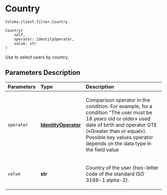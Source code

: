 # Country
`toloka.client.filter.Country`

```
Country(
    self,
    operator: IdentityOperator,
    value: str
)
```

Use to select users by country.

## Parameters Description

| Parameters | Type | Description |
| :----------| :----| :-----------|
`operator`|**[IdentityOperator](toloka.client.primitives.operators.IdentityOperator.md)**|<p>Comparison operator in the condition. For example, for a condition &quot;The user must be 18 years old or older» used date of birth and operator GTE («Greater than or equal»). Possible key values operator depends on the data type in the field value</p>
`value`|**str**|<p>Country of the user (two-letter code of the standard ISO 3166-1 alpha-2).</p>
